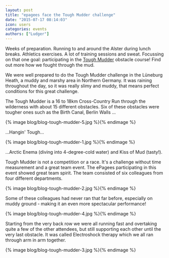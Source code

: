 ```yaml
---
layout: post
title: "epagees face the Tough Mudder challenge"
date: "2015-07-17 08:14:03"
icon: users
categories: events
authors: ["Ludger"]
---
```


Weeks of preparation.
Running to and around the Alster during lunch breaks.
Athletics exercises. A lot of training sessions and sweat.
Focussing on that one goal: participating in the [Tough Mudder](https://toughmudder.com/) obstacle course!
Find out more how we fought through the mud.

We were well prepared to do the Tough Mudder challenge in the Lüneburg Heath, a muddy and marshy area in Northern Germany.
It was raining throughout the day, so it was really slimy and muddy, that means perfect conditions for this great challenge.

The Tough Mudder is a 16 to 18km Cross-Country Run through the wilderness with about 15 different obstacles.
Six of these obstacles were tougher ones such as the Birth Canal, Berlin Walls ...

{% image blog/blog-tough-mudder-5.jpg %}{% endimage %}

...Hangin' Tough...

{% image blog/blog-tough-mudder-1.jpg %}{% endimage %}

...Arctic Enema (diving into 4-degree-cold water) and Kiss of Mud (tasty!).

Tough Mudder is not a competition or a race. It's a challenge without time measurement and a great team event.
The ePagees participating in this event showed great team spirit.
The team consisted of six colleagues from four different departments.

{% image blog/blog-tough-mudder-2.jpg %}{% endimage %}

Some of these colleagues had never ran that far before, especially on muddy ground - making it an even more spectacular performance!

{% image blog/blog-tough-mudder-4.jpg %}{% endimage %}

Starting from the very back row we were all running fast and overtaking quite a few of the other attendees, but still supporting each other until the very last obstacle.
It was called Electroshock therapy which we all ran through arm in arm together.

{% image blog/blog-tough-mudder-3.jpg %}{% endimage %}

